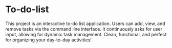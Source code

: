 # To-do-list
This project is an interactive to-do list application. Users can add, view, and remove tasks via the command line interface. It continuously asks for user input, allowing for dynamic task management. Clean, functional, and perfect for organizing your day-to-day activities! 

